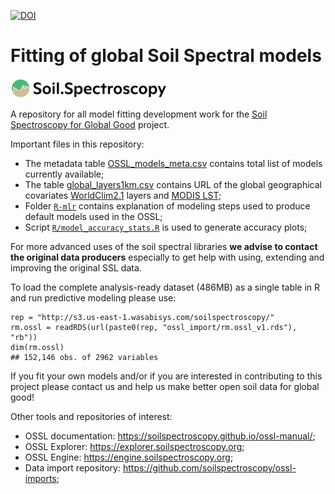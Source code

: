 
[![DOI](https://zenodo.org/badge/doi/10.5281/zenodo.5759693.svg)](https://doi.org/10.5281/zenodo.5759693)

# Fitting of global Soil Spectral models

[<img src="./img/soilspec4gg-logo_fc.png" alt="SoilSpec4GG logo" width="250"/>](https://soilspectroscopy.org/)

A repository for all model fitting development work for the [Soil Spectroscopy for Global
Good](https://soilspectroscopy.org) project.

Important files in this repository:

- The metadata table [OSSL_models_meta.csv](out/OSSL_models_meta.csv) contains total list of models currently available;  
- The table [global_layers1km.csv](out/global_layers1km.csv) contains URL of the global geographical covariates [WorldClim2.1](https://www.worldclim.org/data/worldclim21.html) layers and [MODIS LST](https://doi.org/10.5281/zenodo.1420114); 
- Folder [`R-mlr`](R-mlr/README.md) contains explanation of modeling steps used to produce default models used in the OSSL;
- Script [`R/model_accuracy_stats.R`](R-mlr/model_accuracy_stats.R) is used to generate accuracy plots;  

For more advanced uses of the soil spectral libraries **we advise to contact the original data producers** 
especially to get help with using, extending and improving the original SSL data.

To load the complete analysis-ready dataset (486MB) as a single table in R and run predictive modeling please use:

```
rep = "http://s3.us-east-1.wasabisys.com/soilspectroscopy/"
rm.ossl = readRDS(url(paste0(rep, "ossl_import/rm.ossl_v1.rds"), "rb"))
dim(rm.ossl)
## 152,146 obs. of 2962 variables
```

If you fit your own models and/or if you are interested in contributing 
to this project please contact us and help us make better open soil data for global good!

Other tools and repositories of interest:

- OSSL documentation: <https://soilspectroscopy.github.io/ossl-manual/>;
- OSSL Explorer: <https://explorer.soilspectroscopy.org>;
- OSSL Engine: <https://engine.soilspectroscopy.org>;
- Data import repository: <https://github.com/soilspectroscopy/ossl-imports>;
